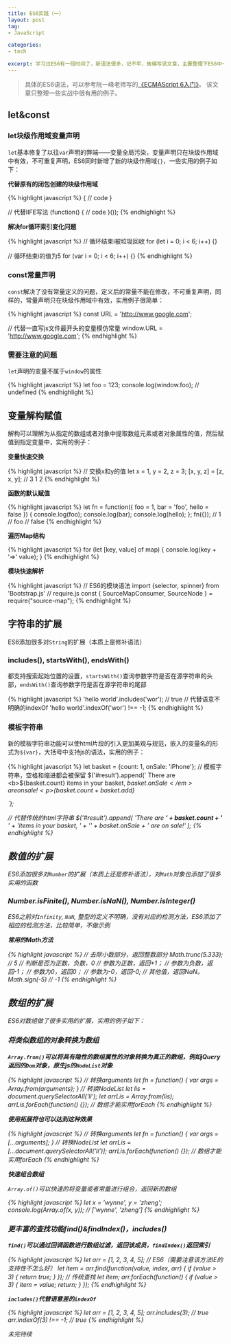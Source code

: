 ```yaml
---
title: ES6实践（一）
layout: post
tag:
- JavaScript

categories:
- tech

excerpt: 学习过ES6有一段时间了，新语法很多，记不牢，故编写该文章，主要整理下ES6中一些实战中比较有用的例子。这是该系列的第一篇。
---
```


> 具体的ES6语法，可以参考阮一峰老师写的<a href="http://es6.ruanyifeng.com/">《ECMAScript 6入门》</a>。
> 该文章只整理一些实战中很有用的例子。

## let&const

### let块级作用域变量声明

`let`基本修复了以往`var`声明的弊端——变量全局污染，变量声明只在块级作用域中有效，不可重复声明，ES6同时新增了新的块级作用域`{}`，一些实用的例子如下：

**代替原有的闭包创建的块级作用域**

{% highlight javascript %}
{
    // code
}

// 代替IIFE写法
(function() {
    // code
}());
{% endhighlight %}

**解决for循环索引变化问题**

{% highlight javascript %}
// 循环结束i被垃圾回收
for (let i = 0; i < 6; i++) {}

// 循环结束i的值为5
for (var i = 0; i < 6; i++) {}
{% endhighlight %}

### const常量声明

`const`解决了没有常量定义的问题，定义后的常量不能在修改，不可重复声明，同样的，常量声明只在块级作用域中有效，实用例子很简单：

{% highlight javascript %}
const URL = 'http://www.google.com';

// 代替一直写js文件最开头的变量模仿常量
window.URL = 'http://www.google.com';
{% endhighlight %}

### 需要注意的问题

`let`声明的变量不属于`window`的属性

{% highlight javascript %}
let foo = 123;
console.log(window.foo); // undefined
{% endhighlight %}

## 变量解构赋值

解构可以理解为从指定的数组或者对象中提取数组元素或者对象属性的值，然后赋值到指定变量中，实用的例子：

**变量快速交换**

{% highlight javascript %}
// 交换x和y的值
let x = 1, y = 2, z = 3;
[x, y, z] = [z, x, y]; // 3 1 2
{% endhighlight %}

**函数的默认赋值**

{% highlight javascript %}
let fn = function({
        foo = 1,
        bar = 'foo',
        hello = false
    }) {
    console.log(foo);
    console.log(bar);
    console.log(hello);
};
fn({}); 
// 1
// foo
// false
{% endhighlight %}

**遍历Map结构**

{% highlight javascript %}
for (let [key, value] of map) {
    console.log(key + '=>' value);
}
{% endhighlight %}

**模块快速解析**

{% highlight javascript %}
// ES6的模块语法
import {selector, spinner} from 'Bootstrap.js'
// require.js
const { SourceMapConsumer, SourceNode } = require("source-map");
{% endhighlight %}

## 字符串的扩展

ES6添加很多对`String`的扩展（本质上是修补语法）

### includes(), startsWith(), endsWith()

都支持搜索起始位置的设置，`startsWith()`查询参数字符是否在源字符串的头部，`endsWith()`查询参数字符是否在源字符串的尾部

{% highlight javascript %}
'hello world'.includes('wor'); // true
// 代替语意不明确的indexOf
'hello world'.indexOf('wor') !== -1;
{% endhighlight %}

### 模板字符串

新的模板字符串功能可以使html片段的引入更加美观与规范，嵌入的变量名的形式为`${var}`，大括号中支持js的语法，实用的例子：

{% highlight javascript %}
let basket = {count: 1, onSale: 'iPhone'};
// 模板字符串，空格和缩进都会被保留
$('#result').append(`
    There are <b>${basket.count}</b> items
    in your basket, <em>${basket.onSale}</em>
    are on sale!
    <p>${basket.count + basket.add}</p>
`);

// 代替传统的html字符串
$('#result').append(
    'There are <b>' + basket.count + '</b> ' +
    'items in your basket, ' +
    '<em>' + basket.onSale +
    '</em> are on sale!'
);
{% endhighlight %}

## 数值的扩展

ES6添加很多对`Number`的扩展（本质上还是修补语法），对`Math`对象也添加了很多实用的函数

### Number.isFinite(), Number.isNaN(), Number.isInteger()

ES6之前对`Infinity`, `NaN`, 整型的定义不明确，没有对应的检测方法，ES6添加了相应的检测方法，比较简单，不做示例

**常用的Math方法**

{% highlight javascript %}
// 去除小数部分，返回整数部分
Math.trunc(5.333); // 5
// 判断是否为正数，负数，0
// 参数为正数，返回+1；
// 参数为负数，返回-1；
// 参数为0，返回0；
// 参数为-0，返回-0;
// 其他值，返回NaN。
Math.sign(-5) // -1
{% endhighlight %}

## 数组的扩展

ES6对数组做了很多实用的扩展，实用的例子如下：

### 将类似数组的对象转换为数组

**`Array.from()`可以将具有隐性的数组属性的对象转换为真正的数组，例如jQuery返回的`Dom`对象，原生js的`NodeList`对象**

{% highlight javascript %}
// 转换arguments
let fn = function() {
    var args = Array.from(arguments);
}
// 转换NodeList
let lis = document.querySelectorAll('li');
let arrLis = Array.from(lis);
arrLis.forEach(function() {}); // 数组才能实用forEach
{% endhighlight %}

**使用拓展符也可以达到这种效果**

{% highlight javascript %}
// 转换arguments
let fn = function() {
    var args = [...arguments];
}
// 转换NodeList
let arrLis = [...document.querySelectorAll('li')];
arrLis.forEach(function() {}); // 数组才能实用forEach
{% endhighlight %}

**快速组合数组**

`Array.of()`可以快速的将变量或者常量进行组合，返回新的数组

{% highlight javascript %}
let x = 'wynne', y = 'zheng';
console.log(Array.of(x, y)); // ['wynne', 'zheng']
{% endhighlight %}

### 更丰富的查找功能find()&findIndex()，includes()

**`find()`可以通过回调函数进行数组过滤，返回该成员，`findIndex()`返回索引**

{% highlight javascript %}
let arr = [1, 2, 3, 4, 5];
// ES6（需要注意该方法IE的支持性不怎么好）
let item = arr.find(function(value, index, arr) {
    if (value > 3) {
        return true;
    }
});
// 传统查找
let item;
arr.forEach(function() {
    if (value > 3) {
        item = value;
        return;
    }
});
{% endhighlight %}

**`includes()`代替语意差的`indexOf`**

{% highlight javascript %}
let arr = [1, 2, 3, 4, 5];
arr.includes(3); // true
arr.indexOf(3) !== -1; // true
{% endhighlight %}

*未完待续*
